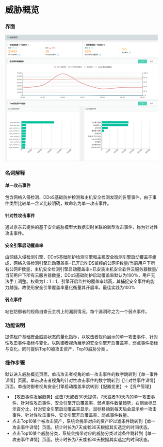 # 威胁概览

### 界面

  ![](https://github.com/jdcloudcom/cn/blob/cn-csa/image/Situational-Awareness/to-1.png)

### 名词解释

#### 单一攻击事件
包含网络入侵检测、DDoS基础防护检测和主机安全检测发现的告警事件，由于事件类型比较单一含义比较明确，故命名为单一攻击事件。

#### 针对性攻击事件
通过京东云提供的基于安全威胁模型大数据实时关联的新型攻击事件，称为针对性攻击事件。

#### 安全引擎启动覆盖率
由网络入侵检测引擎、DDoS基础防护检测引擎和主机安全检测引擎启动覆盖率组成，网络入侵检测引擎启动覆盖率=已开启NIDS监控的公网IP数量/当前用户下所有公网IP数量，主机安全检测引擎启动覆盖率=已安装主机安全软件云服务器数量/当前用户下所有云服务器数量，DDoS基础防护启动覆盖率默认为100%，用户无法手工调整。权重为1：1：1，引擎开启监控的覆盖率越高，其捕捉安全事件的能力越强，故使用安全引擎覆盖率量化衡量其开启率。最佳实践为100%

#### 弱点事件
站在防御者的视角自查云主机上的漏洞情况。每个漏洞称之为一个弱点事件。

### 功能说明
提供租户基础安全威胁状态的量化指标，以攻击者视角展示的单一攻击事件、针对性攻击事件指标与变化，以防御者视角展示的安全引擎开启覆盖率、弱点事件指标与变化。同时提供Top10被攻击资产，Top10威胁分类 。

### 操作步骤
默认进入威胁概览页面，单击攻击者视角的单一攻击事件的数字跳转到【单一事件详情】页面。单击攻击者视角的针对性攻击事件的数字跳转到【针对性事件详情】页面，单击防御者视角安全引擎启动覆盖率跳转到【配置变更】->【资产管理】 
  - 【攻击事件发展趋势】点击7天或者30天提供，7天或者30天内的单一攻击事件、针对性攻击事件、安全引擎开启覆盖率、弱点事件数量趋势，右侧坐标显示百分比，针对安全引擎启动覆盖率显示。鼠标移动到每天后会显示单一攻击事件、针对性攻击事件、安全引擎开启覆盖率、弱点事件数量。 
  - 点击Top10某个被攻击资产，系统会携带对应的资产IP过滤条件跳转到【单一攻击事件详情】页面。统计时长为7天或者30天根据其实选定的时间状态。 
  - 点击Top10某个威胁分类，系统会携带对应的威胁分类过滤条件跳转到【单一攻击事件详情】页面。统计时长为7天或者30天根据其实选定的时间状态。 
